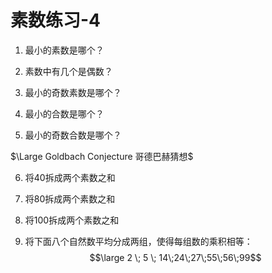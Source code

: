# 素数练习-4

1. 最小的素数是哪个？



2. 素数中有几个是偶数？



3. 最小的奇数素数是哪个？



4. 最小的合数是哪个？



5. 最小的奇数合数是哪个？




$\Large Goldbach Conjecture 哥德巴赫猜想$

6. 将40拆成两个素数之和





7. 将80拆成两个素数之和





8. 将100拆成两个素数之和





9. 将下面八个自然数平均分成两组，使得每组数的乘积相等：
    $$\large 2 \; 5 \; 14\;24\;27\;55\;56\;99$$